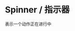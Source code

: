# Spinner / 指示器

表示一个动作正在进行中

<playground
title="默认的"
desc="想要表示加载中状态或后台运行任务? 试试Loading组件。"
name="ex-spinner-default"
/>
